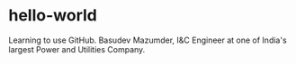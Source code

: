 # hello-world
Learning to use GitHub. 
Basudev Mazumder, I&C Engineer at one of India's largest Power and Utilities Company. 
